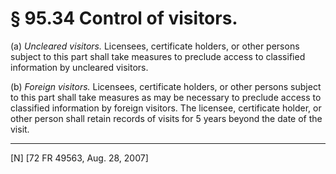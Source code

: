 # § 95.34   Control of visitors.

(a) *Uncleared visitors.* Licensees, certificate holders, or other persons subject to this part shall take measures to preclude access to classified information by uncleared visitors.


(b) *Foreign visitors.* Licensees, certificate holders, or other persons subject to this part shall take measures as may be necessary to preclude access to classified information by foreign visitors. The licensee, certificate holder, or other person shall retain records of visits for 5 years beyond the date of the visit.



---

[N] [72 FR 49563, Aug. 28, 2007]




